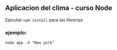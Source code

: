 ## Aplicacion del clima - curso Node


Ejecutar       ```npm install``` para las librerias

### ejemplo:

```
node app -d "New york"
```